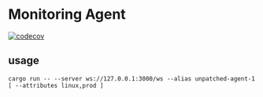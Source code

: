 # Monitoring Agent

[![codecov](https://codecov.io/gh/apimeister/unpatched-agent/branch/main/graph/badge.svg?token=98HDNPU1IZ)](https://codecov.io/gh/apimeister/unpatched-agent)

## usage

```shell
cargo run -- --server ws://127.0.0.1:3000/ws --alias unpatched-agent-1 [ --attributes linux,prod ]
```

